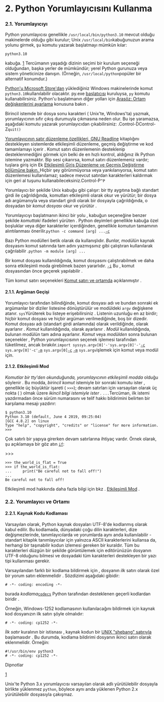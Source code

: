 # 2. Python Yorumlayıcısını Kullanma

### 2.1. Yorumlayıcıyı&#x20;

Python yorumlayıcısı genellikle `/usr/local/bin/python3.10` mevcut olduğu makinelerde olduğu gibi kurulur; Unix `/usr/local/bin`kabuğunuzun arama yolunu girmek, şu komutu yazarak başlatmayı mümkün kılar:

```
python3.10
```

kabuğa. [1](https://docs.python.org/3.10/tutorial/interpreter.html#id2) Tercümanın yaşadığı dizinin seçimi bir kurulum seçeneği olduğundan, başka yerler de mümkündür; yerel Python gurunuza veya sistem yöneticinize danışın. (Örneğin, `/usr/local/python`popüler bir alternatif konumdur.)

[Python'u Microsoft Store'dan](https://docs.python.org/3.10/using/windows.html#windows-store) yüklediğiniz Windows makinelerinde komut `python3.10`kullanılabilir olacaktır. py.exe [başlatıcısı](https://docs.python.org/3.10/using/windows.html#launcher) kuruluysa, `py` komutu kullanabilirsiniz. Python'u başlatmanın diğer yolları için [Arasöz: Ortam değişkenlerini ayarlama](https://docs.python.org/3.10/using/windows.html#setting-envvars) konusuna bakın .

Birincil istemde bir dosya sonu karakteri ( Unix'te, Windows'ta) yazmak, yorumlayıcının sıfır çıkış durumuyla çıkmasına neden olur. Bu işe yaramazsa, aşağıdaki komutu yazarak yorumlayıcıdan çıkabilirsiniz: .Control-DControl-Z`quit()`

[Yorumlayıcının satır düzenleme özellikleri, GNU Readline](https://tiswww.case.edu/php/chet/readline/rltop.html) kitaplığını destekleyen sistemlerde etkileşimli düzenleme, geçmiş değiştirme ve kod tamamlamayı içerir . Komut satırı düzenlemenin desteklenip desteklenmediğini görmek için belki de en hızlı kontrol, aldığınız ilk Python istemine yazmaktır. Bip sesi çıkarırsa, komut satırı düzenlemeniz vardır; tuşlara giriş için Ek [Etkileşimli Giriş Düzenleme ve Geçmiş Değiştirme bölümüne bakın. ](https://docs.python.org/3.10/tutorial/interactive.html#tut-interacting)Hiçbir şey görünmüyorsa veya yankılanıyorsa, komut satırı düzenlemesi kullanılamaz; sadece mevcut satırdan karakterleri kaldırmak için geri al tuşunu kullanabileceksiniz.Control-P`^P`

Yorumlayıcı bir şekilde Unix kabuğu gibi çalışır: bir tty aygıtına bağlı standart girdi ile çağrıldığında, komutları etkileşimli olarak okur ve yürütür; bir dosya adı argümanıyla veya standart girdi olarak bir dosyayla çağrıldığında, o dosyadan bir _komut dosyası_ okur ve yürütür .

Yorumlayıcıyı başlatmanın ikinci bir yolu , kabuğun seçeneğine benzer şekilde _komuttaki_ ifadeleri yürüten . Python deyimleri genellikle kabuğa özel boşluklar veya diğer karakterler içerdiğinden, genellikle _komutun_ tamamının alıntılanması önerilir.`python -c command [arg] ...`[`-c`](https://docs.python.org/3.10/using/cmdline.html#cmdoption-c)

Bazı Python modülleri betik olarak da kullanışlıdır. _Bunlar, modülün_ kaynak dosyasını komut satırında tam adını yazmışsınız gibi çalıştıran kullanılarak çağrılabilir .`python -m module [arg] ...`

Bir komut dosyası kullanıldığında, komut dosyasını çalıştırabilmek ve daha sonra etkileşimli moda girebilmek bazen yararlıdır. [`-i`](https://docs.python.org/3.10/using/cmdline.html#cmdoption-i) Bu , komut dosyasından önce geçerek yapılabilir .

Tüm komut satırı seçenekleri [Komut satırı ve ortamda](https://docs.python.org/3.10/using/cmdline.html#using-on-general) açıklanmıştır .

#### 2.1.1. Argüman Geçişi&#x20;

Yorumlayıcı tarafından bilindiğinde, komut dosyası adı ve bundan sonraki ek argümanlar bir diziler listesine dönüştürülür ve modüldeki `argv` değişkene atanır. `sys`Yürüterek bu listeye erişebilirsiniz . Listenin uzunluğu en az birdir; hiçbir komut dosyası ve hiçbir argüman verilmediğinde, boş bir dizedir. Komut dosyası adı (standart girdi anlamında) olarak verildiğinde, olarak ayarlanır . _Komut_ kullanıldığında, olarak ayarlanır . _Modül_ kullanıldığında, bulunan modülün tam adına ayarlanır. _Komut_ veya _modülden_ sonra bulunan seçenekler , Python yorumlayıcısının seçenek işlemesi tarafından tüketilmez, ancak bırakılır.`import syssys.argv[0]'-'sys.argv[0]'-'`[`-c`](https://docs.python.org/3.10/using/cmdline.html#cmdoption-c) `sys.argv[0]'-c'`[`-m`](https://docs.python.org/3.10/using/cmdline.html#cmdoption-m) `sys.argv[0]`[`-c`](https://docs.python.org/3.10/using/cmdline.html#cmdoption-c) [`-m`](https://docs.python.org/3.10/using/cmdline.html#cmdoption-m) `sys.argv`işlemek için komut veya modül için.

#### 2.1.2. Etkileşimli Mod&#x20;

_Komutlar bir tty'den okunduğunda, yorumlayıcının etkileşimli modda_ olduğu söylenir . Bu modda, _birincil komut_ istemiyle bir sonraki komutu ister , genellikle üç büyüktür işareti ( `>>>`); devam satırları için varsayılan olarak üç nokta ( ) olmak üzere _ikincil bilgi istemiyle ister ._ `...`Tercüman, ilk istemi yazdırmadan önce sürüm numarasını ve telif hakkı bildirimini belirten bir karşılama mesajı yazdırır:

```
$ python3.10
Python 3.10 (default, June 4 2019, 09:25:04)
[GCC 4.8.2] on linux
Type "help", "copyright", "credits" or "license" for more information.
>>>
```

Çok satırlı bir yapıya girerken devam satırlarına ihtiyaç vardır. Örnek olarak, şu açıklamaya bir göz atın [`if`](https://docs.python.org/3.10/reference/compound\_stmts.html#if):

\>>>

```
>>> the_world_is_flat = True
>>> if the_world_is_flat:
...     print("Be careful not to fall off!")
...
Be careful not to fall off!
```

Etkileşimli mod hakkında daha fazla bilgi için bkz . [Etkileşimli Mod](https://docs.python.org/3.10/tutorial/appendix.html#tut-interac) .

### 2.2. Yorumlayıcı ve Ortamı&#x20;

#### 2.2.1. Kaynak Kodu Kodlaması&#x20;

Varsayılan olarak, Python kaynak dosyaları UTF-8'de kodlanmış olarak kabul edilir. Bu kodlamada, dünyadaki çoğu dilin karakterleri, dize değişmezlerinde, tanımlayıcılarda ve yorumlarda aynı anda kullanılabilir - standart kitaplık tanımlayıcılar için yalnızca ASCII karakterlerini kullansa da, herhangi bir taşınabilir kodun izlemesi gereken bir kuraldır. Tüm bu karakterleri düzgün bir şekilde görüntülemek için editörünüzün dosyanın UTF-8 olduğunu bilmesi ve dosyadaki tüm karakterleri destekleyen bir yazı tipi kullanması gerekir.

Varsayılandan farklı bir kodlama bildirmek için , dosyanın _ilk_ satırı olarak özel bir yorum satırı eklenmelidir . Sözdizimi aşağıdaki gibidir:

```
# -*- coding: encoding -*-
```

burada _kodlama_[`codecs`](https://docs.python.org/3.10/library/codecs.html#module-codecs) Python tarafından desteklenen geçerli kodlardan biridir .

Örneğin, Windows-1252 kodlamasının kullanılacağını bildirmek için kaynak kod dosyanızın ilk satırı şöyle olmalıdır:

```
# -*- coding: cp1252 -*-
```

_İlk satır_ kuralının bir istisnası , kaynak kodun bir [UNIX "shebang" satırıyla](https://docs.python.org/3.10/tutorial/appendix.html#tut-scripts) başlamasıdır . Bu durumda, kodlama bildirimi dosyanın ikinci satırı olarak eklenmelidir. Örneğin:

```
#!/usr/bin/env python3
# -*- coding: cp1252 -*-
```

Dipnotlar

[1](https://docs.python.org/3.10/tutorial/interpreter.html#id1)

Unix'te Python 3.x yorumlayıcısı varsayılan olarak adlı yürütülebilir dosyayla birlikte yüklenmez `python`, böylece aynı anda yüklenen Python 2.x yürütülebilir dosyasıyla çakışmaz.
